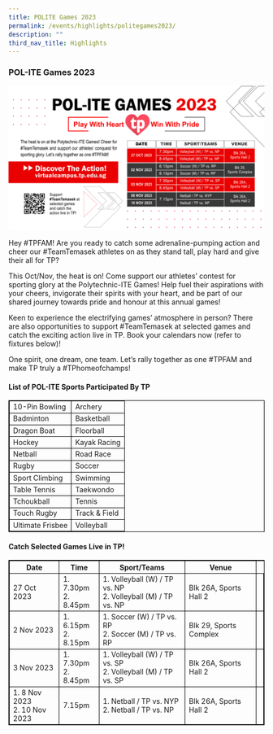 ```yaml
---
title: POLITE Games 2023
permalink: /events/highlights/politegames2023/
description: ""
third_nav_title: Highlights
---
```

### POL-ITE Games 2023

![](/images/pol-ite%20games%202023.jpg)

Hey #TPFAM! Are you ready to catch some adrenaline-pumping action and cheer our #TeamTemasek athletes on as they stand tall, play hard and give their all for TP?

This Oct/Nov, the heat is on! Come support our athletes’ contest for sporting glory at the Polytechnic-ITE Games! Help fuel their aspirations with your cheers, invigorate their spirits with your heart, and be part of our shared journey towards pride and honour at this annual games!

Keen to experience the electrifying games’ atmosphere in person? There are also opportunities to support #TeamTemasek at selected games and catch the exciting action live in TP. Book your calendars now (refer to fixtures below)! 

One spirit, one dream, one team. Let’s rally together as one #TPFAM and make TP truly a #TPhomeofchamps!

#### **List of POL-ITE Sports Participated By TP**<br>

|      |      | 
| -------- | -------- | 
| 10-Pin Bowling | Archery     | 
| Badminton | Basketball | 
| Dragon Boat     | Floorball     | 
| Hockey | Kayak Racing     | 
| Netball | Road Race| 
| Rugby     | Soccer     | 
| Sport Climbing    | Swimming     | 
| Table Tennis | Taekwondo     | 
| Tchoukball | Tennis| 
| Touch Rugby     | Track &amp; Field     | 
| Ultimate Frisbee    | Volleyball     | 

#### **Catch Selected Games Live in TP!**<br>

<style>
table, th, td {
  border:1px solid black;
}
</style>

<table style="width:100%">
  <tbody><tr>
    <th>Date</th>
    <th>Time</th>
		   <th>Sport/Teams</th>
		<th>Venue</th>
  </tr>
  <tr>
    <td>27 Oct 2023</td>
    <td>1. 7.30pm<br>2. 8.45pm</td>
		<td>1. Volleyball (W) / TP vs. NP<br>2. Volleyball (M) / TP vs. NP</td>
		<td>Blk 26A, Sports Hall 2</td><td>
  </td></tr>
  <tr>
    <td>2 Nov 2023</td>
    <td>1. 6.15pm<br>2. 8.15pm</td>
		<td>1. Soccer (W) / TP vs. RP<br>2. Soccer (M) / TP vs. RP</td>
		<td>Blk 29, Sports Complex</td><td>
  </td></tr>
		<tr>
    <td>3 Nov 2023</td>
    <td>1. 7.30pm<br>2. 8.45pm</td>
			<td>1. Volleyball (W) / TP vs. SP<br>2. Volleyball (M) / TP vs. SP</td>
			<td>Blk 26A, Sports Hall 2</td><td>
  </td></tr>
  <tr>
		<td>1. 8 Nov 2023<br>2. 10 Nov 2023</td>
    <td>7.15pm</td>
		<td>1. Netball / TP vs. NYP<br>2. Netball / TP vs. NP</td>
		<td>Blk 26A, Sports Hall 2</td><td>
</td></tr></tbody></table>
